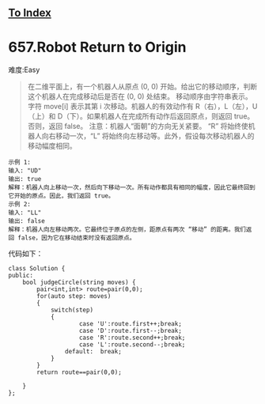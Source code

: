 [To Index](/index.md)
---
# 657.Robot Return to Origin
难度:Easy
> 在二维平面上，有一个机器人从原点 (0, 0) 开始。给出它的移动顺序，判断这个机器人在完成移动后是否在 (0, 0) 处结束。
移动顺序由字符串表示。字符 move[i] 表示其第 i 次移动。机器人的有效动作有 R（右），L（左），U（上）和 D（下）。如果机器人在完成所有动作后返回原点，则返回 true。否则，返回 false。
注意：机器人“面朝”的方向无关紧要。 “R” 将始终使机器人向右移动一次，“L” 将始终向左移动等。此外，假设每次移动机器人的移动幅度相同。

 
```
示例 1:
输入: "UD"
输出: true
解释：机器人向上移动一次，然后向下移动一次。所有动作都具有相同的幅度，因此它最终回到它开始的原点。因此，我们返回 true。
示例 2:
输入: "LL"
输出: false
解释：机器人向左移动两次。它最终位于原点的左侧，距原点有两次 “移动” 的距离。我们返回 false，因为它在移动结束时没有返回原点。
```
代码如下：
```
class Solution {
public:
    bool judgeCircle(string moves) {
        pair<int,int> route=pair(0,0);
        for(auto step: moves)
        {
            switch(step)
            {
                    case 'U':route.first++;break;
                    case 'D':route.first--;break;
                    case 'R':route.second++;break;
                    case 'L':route.second--;break;
                default:  break;
            }
        }
        return route==pair(0,0);
        
    }
};
```
